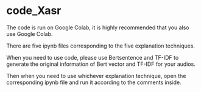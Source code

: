 # code_Xasr

The code is run on Google Colab, it is highly recommended that you also use Google Colab.

There are five ipynb files corresponding to the five explanation techniques.

When you need to use code, please use Bertsentence and TF-IDF to generate the original information of Bert vector and TF-IDF for your audios.

Then when you need to use whichever explanation technique, open the corresponding ipynb file and run it according to the comments inside.
